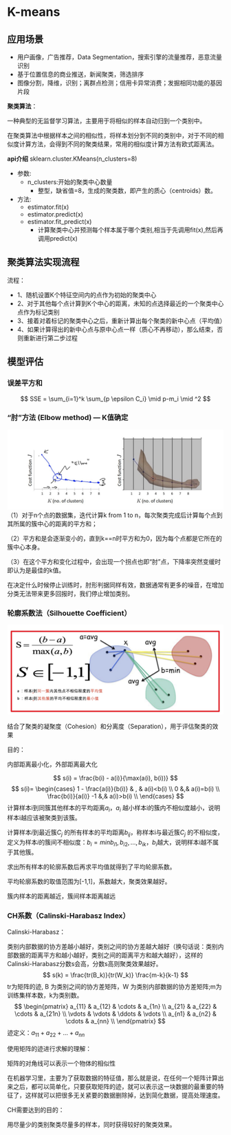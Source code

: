 # K-means 

## 应用场景 

- ⽤户画像，⼴告推荐，Data Segmentation，搜索引擎的流量推荐，恶意流量识别
- 基于位置信息的商业推送，新闻聚类，筛选排序
- 图像分割，降维，识别；离群点检测；信⽤卡异常消费；发掘相同功能的基因⽚段


**聚类算法**：

⼀种典型的⽆监督学习算法，主要⽤于将相似的样本⾃动归到⼀个类别中。

在聚类算法中根据样本之间的相似性，将样本划分到不同的类别中，对于不同的相似度计算⽅法，会得到不同的聚类结果，常⽤的相似度计算⽅法有欧式距离法。

**api介绍**
sklearn.cluster.KMeans(n_clusters=8)
- 参数:
    - n_clusters:开始的聚类中⼼数量
        - 整型，缺省值=8，⽣成的聚类数，即产⽣的质⼼（centroids）数。
- ⽅法:
    - estimator.fit(x)
    - estimator.predict(x)
    - estimator.fit_predict(x)
        - 计算聚类中⼼并预测每个样本属于哪个类别,相当于先调⽤fit(x),然后再调⽤predict(x)

## 聚类算法实现流程 

流程：

- 1、随机设置K个特征空间内的点作为初始的聚类中⼼
- 2、对于其他每个点计算到K个中⼼的距离，未知的点选择最近的⼀个聚类中⼼点作为标记类别
- 3、接着对着标记的聚类中⼼之后，重新计算出每个聚类的新中⼼点（平均值）
- 4、如果计算得出的新中⼼点与原中⼼点⼀样（质⼼不再移动），那么结束，否则重新进⾏第⼆步过程


## 模型评估

### 误差平方和 

$$
SSE = \sum_{i=1}^k \sum_{p \epsilon C_i} \mid p-m_i \mid ^2
$$


### “肘”⽅法 (Elbow method) — K值确定

![肘部法则](picture/001.png)
（1）对于n个点的数据集，迭代计算k from 1 to n，每次聚类完成后计算每个点到其所属的簇中⼼的距离的平⽅和；

（2）平⽅和是会逐渐变⼩的，直到k==n时平⽅和为0，因为每个点都是它所在的簇中⼼本身。

（3）在这个平⽅和变化过程中，会出现⼀个拐点也即“肘”点，下降率突然变缓时即认为是最佳的k值。

在决定什么时候停⽌训练时，肘形判据同样有效，数据通常有更多的噪⾳，在增加分类⽆法带来更多回报时，我们停⽌增加类别。

### 轮廓系数法（Silhouette Coefficient）

![轮廓系数](picture/002.png)

结合了聚类的凝聚度（Cohesion）和分离度（Separation），⽤于评估聚类的效果

⽬的：

内部距离最⼩化，外部距离最⼤化

$$
s(i) = \frac{b(i) - a(i)}{\max(a(i), b(i))}
$$ 
$$
s(i)=  \begin{cases}
    1 - \frac{a(i)}{b(i)} & , & a(i)<b(i) \\
    0 &,& a(i)=b(i) \\ 
    \frac{b(i)}{a(i)} -1 &,& a(i)>b(i) \\
\end{cases}
$$
计算样本i到同簇其他样本的平均距离$a_i$，$a_i$ 越⼩样本i的簇内不相似度越⼩，说明样本i越应该被聚类到该簇。

计算样本$i$到最近簇$C_j$ 的所有样本的平均距离$b_{ij}$，称样本i与最近簇$C_j$ 的不相似度，定义为样本$i$的簇间不相似度：$b_i=min{b_{i1}, b_{i2}, ..., b_{ik}}$，$b_i$越⼤，说明样本i越不属于其他簇。

求出所有样本的轮廓系数后再求平均值就得到了平均轮廓系数。

平均轮廓系数的取值范围为[-1,1]，系数越⼤，聚类效果越好。

簇内样本的距离越近，簇间样本距离越远


### CH系数（Calinski-Harabasz Index）

Calinski-Harabasz：

类别内部数据的协⽅差越⼩越好，类别之间的协⽅差越⼤越好（换句话说：类别内部数据的距离平⽅和越⼩越好，类别之间的距离平⽅和越⼤越好），这样的Calinski-Harabasz分数s会⾼，分数s⾼则聚类效果越好。
$$
s(k) = \frac{tr(B_k)}{tr(W_k)} \frac{m-k}{k-1}
$$
tr为矩阵的迹, B 为类别之间的协⽅差矩阵，W 为类别内部数据的协⽅差矩阵;m为训练集样本数，k为类别数。
$$
\begin{pmatrix}
    a_{11} & a_{12} & \cdots & a_{1n} \\
    a_{21} & a_{22} & \cdots & a_{21n} \\
    \vdots & \vdots & \ddots & \vdots \\
    a_{n1} & a_{n2} & \cdots & a_{nn} \\
\end{pmatrix}
$$
迹定义：$a_{11} + a_{22} + ... + a_{nn}$

使⽤矩阵的迹进⾏求解的理解：

矩阵的对⻆线可以表示⼀个物体的相似性

在机器学习⾥，主要为了获取数据的特征值，那么就是说，在任何⼀个矩阵计算出来之后，都可以简单化，只要获取矩阵的迹，就可以表示这⼀块数据的最重要的特征了，这样就可以把很多⽆关紧要的数据删除掉，达到简化数据，提⾼处理速度。

CH需要达到的⽬的：

⽤尽量少的类别聚类尽量多的样本，同时获得较好的聚类效果。


